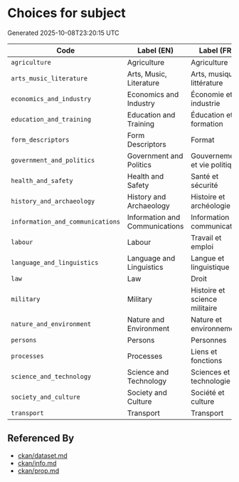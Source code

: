 # Choices for subject

Generated 2025-10-08T23:20:15 UTC

| Code | Label (EN) | Label (FR) |
|------|------------|------------|
| `agriculture` | Agriculture | Agriculture |
| `arts_music_literature` | Arts, Music, Literature | Arts, musique, littérature |
| `economics_and_industry` | Economics and Industry | Économie et industrie |
| `education_and_training` | Education and Training | Éducation et formation |
| `form_descriptors` | Form Descriptors | Format |
| `government_and_politics` | Government and Politics | Gouvernement et vie politique |
| `health_and_safety` | Health and Safety | Santé et sécurité |
| `history_and_archaeology` | History and Archaeology | Histoire et archéologie |
| `information_and_communications` | Information and Communications | Information et communication |
| `labour` | Labour | Travail et emploi |
| `language_and_linguistics` | Language and Linguistics | Langue et linguistique |
| `law` | Law | Droit |
| `military` | Military | Histoire et science militaire |
| `nature_and_environment` | Nature and Environment | Nature et environnement |
| `persons` | Persons | Personnes |
| `processes` | Processes | Liens et fonctions |
| `science_and_technology` | Science and Technology | Sciences et technologie |
| `society_and_culture` | Society and Culture | Société et culture |
| `transport` | Transport | Transport |


## Referenced By

- [ckan/dataset.md](../ckan/dataset.md)
- [ckan/info.md](../ckan/info.md)
- [ckan/prop.md](../ckan/prop.md)

